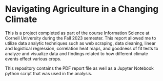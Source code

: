 # Navigating Agriculture in a Changing Climate

This is a project completed as part of the course Information Science at Cornell University during the Fall 2023 semester. This report allowed me to utilize data analytic techniques such as web scraping, data cleaning, linear and logistical regression, correlation heat maps, and goodness of fit tests to analyze and visualize data and findings related to how different climate events effect various crops.

This repository contains the PDF report file as well as a Jupyter Notebook python script that was used in the analysis.
